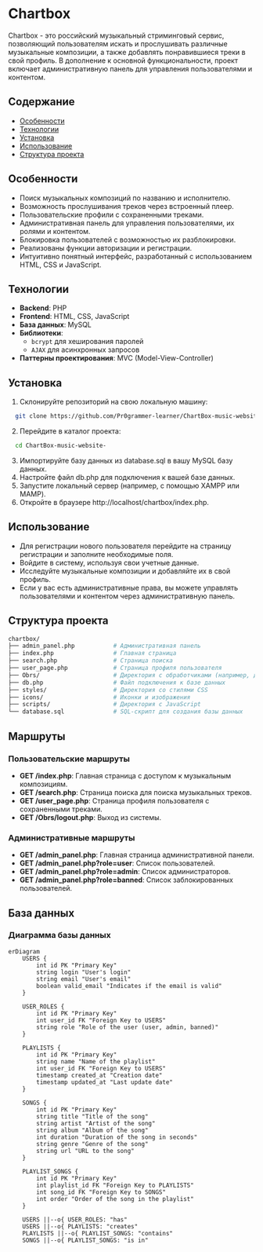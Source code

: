 # Chartbox

Chartbox - это российский музыкальный стриминговый сервис, позволяющий пользователям искать и прослушивать различные музыкальные композиции, а также добавлять понравившиеся треки в свой профиль. В дополнение к основной функциональности, проект включает административную панель для управления пользователями и контентом.

## Содержание

- [Особенности](#особенности)
- [Технологии](#технологии)
- [Установка](#установка)
- [Использование](#использование)
- [Структура проекта](#структура-проекта)

## Особенности

- Поиск музыкальных композиций по названию и исполнителю.
- Возможность прослушивания треков через встроенный плеер.
- Пользовательские профили с сохраненными треками.
- Административная панель для управления пользователями, их ролями и контентом.
- Блокировка пользователей с возможностью их разблокировки.
- Реализованы функции авторизации и регистрации.
- Интуитивно понятный интерфейс, разработанный с использованием HTML, CSS и JavaScript.

## Технологии

- **Backend**: PHP
- **Frontend**: HTML, CSS, JavaScript
- **База данных**: MySQL
- **Библиотеки**:
  - `bcrypt` для хеширования паролей
  - `AJAX` для асинхронных запросов
- **Паттерны проектирования**: MVC (Model-View-Controller)

## Установка

1. Склонируйте репозиторий на свою локальную машину:
```bash
  git clone https://github.com/Pr0grammer-learner/ChartBox-music-website-.git
```
2. Перейдите в каталог проекта:
```bash
  cd ChartBox-music-website-
```
3. Импортируйте базу данных из database.sql в вашу MySQL базу данных.
4. Настройте файл db.php для подключения к вашей базе данных.
5. Запустите локальный сервер (например, с помощью XAMPP или MAMP).
6. Откройте в браузере http://localhost/chartbox/index.php.

## Использование
* Для регистрации нового пользователя перейдите на страницу регистрации и заполните необходимые поля.
* Войдите в систему, используя свои учетные данные.
* Исследуйте музыкальные композиции и добавляйте их в свой профиль.
* Если у вас есть административные права, вы можете управлять пользователями и контентом через административную панель.

## Структура проекта
```bash
chartbox/
├── admin_panel.php           # Административная панель
├── index.php                 # Главная страница
├── search.php                # Страница поиска
├── user_page.php             # Страница профиля пользователя
├── Obrs/                     # Директория с обработчиками (например, для выхода)
├── db.php                    # Файл подключения к базе данных
├── styles/                   # Директория со стилями CSS
├── icons/                    # Иконки и изображения
├── scripts/                  # Директория с JavaScript
└── database.sql              # SQL-скрипт для создания базы данных
```
## Маршруты

### Пользовательские маршруты

- **GET /index.php**: Главная страница с доступом к музыкальным композициям.
- **GET /search.php**: Страница поиска для поиска музыкальных треков.
- **GET /user_page.php**: Страница профиля пользователя с сохраненными треками.
- **GET /Obrs/logout.php**: Выход из системы.

### Административные маршруты

- **GET /admin_panel.php**: Главная страница административной панели.
- **GET /admin_panel.php?role=user**: Список пользователей.
- **GET /admin_panel.php?role=admin**: Список администраторов.
- **GET /admin_panel.php?role=banned**: Список заблокированных пользователей.

## База данных

### Диаграмма базы данных

```mermaid
erDiagram
    USERS {
        int id PK "Primary Key"
        string login "User's login"
        string email "User's email"
        boolean valid_email "Indicates if the email is valid"
    }

    USER_ROLES {
        int id PK "Primary Key"
        int user_id FK "Foreign Key to USERS"
        string role "Role of the user (user, admin, banned)"
    }

    PLAYLISTS {
        int id PK "Primary Key"
        string name "Name of the playlist"
        int user_id FK "Foreign Key to USERS"
        timestamp created_at "Creation date"
        timestamp updated_at "Last update date"
    }

    SONGS {
        int id PK "Primary Key"
        string title "Title of the song"
        string artist "Artist of the song"
        string album "Album of the song"
        int duration "Duration of the song in seconds"
        string genre "Genre of the song"
        string url "URL to the song"
    }

    PLAYLIST_SONGS {
        int id PK "Primary Key"
        int playlist_id FK "Foreign Key to PLAYLISTS"
        int song_id FK "Foreign Key to SONGS"
        int order "Order of the song in the playlist"
    }

    USERS ||--o{ USER_ROLES: "has"
    USERS ||--o{ PLAYLISTS: "creates"
    PLAYLISTS ||--o{ PLAYLIST_SONGS: "contains"
    SONGS ||--o{ PLAYLIST_SONGS: "is in"
```
